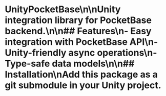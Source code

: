 # UnityPocketBase\n\nUnity integration library for PocketBase backend.\n\n## Features\n- Easy integration with PocketBase API\n- Unity-friendly async operations\n- Type-safe data models\n\n## Installation\nAdd this package as a git submodule in your Unity project.
